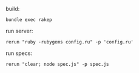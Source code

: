 build:

```
bundle exec rakep
```

run server:

```
rerun "ruby -rubygems config.ru" -p 'config.ru'
```

run specs:

```
rerun "clear; node spec.js" -p spec.js
```
